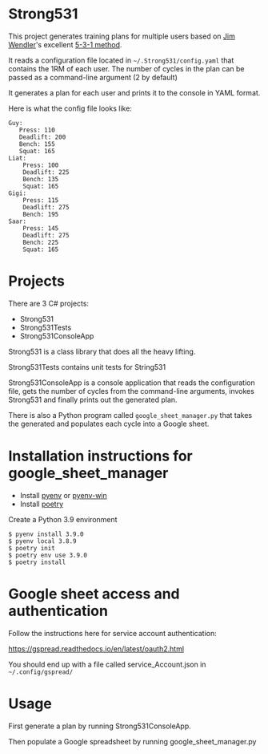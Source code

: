 # Strong531

This project generates training plans for multiple users based on [Jim Wendler](https://jimwendler.com)'s excellent [5-3-1 method](https://jimwendler.com/blogs/jimwendler-com/101065094-5-3-1-for-a-beginner).

It reads a configuration file located in `~/.Strong531/config.yaml` that contains the 1RM of each user. The number of cycles in the plan can be passed as a command-line argument (2 by default)

It generates a plan for each user and prints it to the console in YAML format.

Here is what the config file looks like:

```
Guy:
   Press: 110
   Deadlift: 200
   Bench: 155
   Squat: 165
Liat:
    Press: 100
    Deadlift: 225
    Bench: 135
    Squat: 165
Gigi:
    Press: 115
    Deadlift: 275
    Bench: 195
Saar:
    Press: 145
    Deadlift: 275
    Bench: 225
    Squat: 165
```    

# Projects

There are 3 C# projects:

- Strong531
- Strong531Tests
- Strong531ConsoleApp

Strong531 is a class library that does all the heavy lifting.

Strong531Tests contains unit tests for String531

Strong531ConsoleApp is a console application that reads the configuration file, gets the number of cycles from the command-line arguments, invokes Strong531 and finally prints out the generated plan.

There is also a Python program called `google_sheet_manager.py` that takes the generated and populates each cycle into a Google sheet.

# Installation instructions for google_sheet_manager

- Install [pyenv](https://github.com/pyenv/pyenv) or [pyenv-win](https://github.com/pyenv-win/pyenv-win)
- Install [poetry](https://python-poetry.org/docs/#installation)

Create a Python 3.9 environment

```
$ pyenv install 3.9.0
$ pyenv local 3.8.9
$ poetry init
$ poetry env use 3.9.0
$ poetry install
```

# Google sheet access and authentication

Follow the instructions here for service account authentication:

https://gspread.readthedocs.io/en/latest/oauth2.html

You should end up with a file called service_Account.json in `~/.config/gspread/` 

# Usage

First generate a plan by running Strong531ConsoleApp.

Then populate a Google spreadsheet by running google_sheet_manager.py